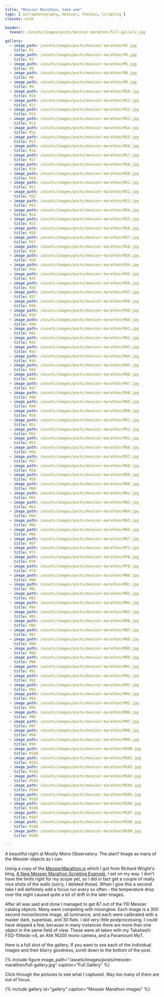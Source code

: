 ```yaml
---
title: "Messier Marathon, take one"
tags: [ astrophotography, messier, theskyx, scripting ]
classes: wide

header:
  teaser: /assets/images/posts/messier-marathon/full-gallery.jpg

gallery:
  - image_path: /assets/images/posts/messier-marathon/M1.jpg
    title: M1
  - image_path: /assets/images/posts/messier-marathon/M3.jpg
    title: M3
  - image_path: /assets/images/posts/messier-marathon/M5.jpg
    title: M5
  - image_path: /assets/images/posts/messier-marathon/M8.jpg
    title: M8
  - image_path: /assets/images/posts/messier-marathon/M9.jpg
    title: M9
  - image_path: /assets/images/posts/messier-marathon/M10.jpg
    title: M10
  - image_path: /assets/images/posts/messier-marathon/M11.jpg
    title: M11
  - image_path: /assets/images/posts/messier-marathon/M12.jpg
    title: M12
  - image_path: /assets/images/posts/messier-marathon/M13.jpg
    title: M13
  - image_path: /assets/images/posts/messier-marathon/M14.jpg
    title: M14
  - image_path: /assets/images/posts/messier-marathon/M15.jpg
    title: M15
  - image_path: /assets/images/posts/messier-marathon/M16.jpg
    title: M16
  - image_path: /assets/images/posts/messier-marathon/M17.jpg
    title: M17
  - image_path: /assets/images/posts/messier-marathon/M18.jpg
    title: M18
  - image_path: /assets/images/posts/messier-marathon/M20.jpg
    title: M20
  - image_path: /assets/images/posts/messier-marathon/M21.jpg
    title: M21
  - image_path: /assets/images/posts/messier-marathon/M22.jpg
    title: M22
  - image_path: /assets/images/posts/messier-marathon/M23.jpg
    title: M23
  - image_path: /assets/images/posts/messier-marathon/M24.jpg
    title: M24
  - image_path: /assets/images/posts/messier-marathon/M25.jpg
    title: M25
  - image_path: /assets/images/posts/messier-marathon/M26.jpg
    title: M26
  - image_path: /assets/images/posts/messier-marathon/M27.jpg
    title: M27
  - image_path: /assets/images/posts/messier-marathon/M28.jpg
    title: M28
  - image_path: /assets/images/posts/messier-marathon/M29.jpg
    title: M29
  - image_path: /assets/images/posts/messier-marathon/M34.jpg
    title: M34
  - image_path: /assets/images/posts/messier-marathon/M35.jpg
    title: M35
  - image_path: /assets/images/posts/messier-marathon/M36.jpg
    title: M36
  - image_path: /assets/images/posts/messier-marathon/M37.jpg
    title: M37
  - image_path: /assets/images/posts/messier-marathon/M38.jpg
    title: M38
  - image_path: /assets/images/posts/messier-marathon/M39.jpg
    title: M39
  - image_path: /assets/images/posts/messier-marathon/M40.jpg
    title: M40
  - image_path: /assets/images/posts/messier-marathon/M41.jpg
    title: M41
  - image_path: /assets/images/posts/messier-marathon/M42.jpg
    title: M42
  - image_path: /assets/images/posts/messier-marathon/M43.jpg
    title: M43
  - image_path: /assets/images/posts/messier-marathon/M44.jpg
    title: M44
  - image_path: /assets/images/posts/messier-marathon/M45.jpg
    title: M45
  - image_path: /assets/images/posts/messier-marathon/M46.jpg
    title: M46
  - image_path: /assets/images/posts/messier-marathon/M47.jpg
    title: M47
  - image_path: /assets/images/posts/messier-marathon/M48.jpg
    title: M48
  - image_path: /assets/images/posts/messier-marathon/M49.jpg
    title: M49
  - image_path: /assets/images/posts/messier-marathon/M50.jpg
    title: M50
  - image_path: /assets/images/posts/messier-marathon/M51.jpg
    title: M51
  - image_path: /assets/images/posts/messier-marathon/M52.jpg
    title: M52
  - image_path: /assets/images/posts/messier-marathon/M53.jpg
    title: M53
  - image_path: /assets/images/posts/messier-marathon/M56.jpg
    title: M56
  - image_path: /assets/images/posts/messier-marathon/M57.jpg
    title: M57
  - image_path: /assets/images/posts/messier-marathon/M58.jpg
    title: M58
  - image_path: /assets/images/posts/messier-marathon/M59.jpg
    title: M59
  - image_path: /assets/images/posts/messier-marathon/M60.jpg
    title: M60
  - image_path: /assets/images/posts/messier-marathon/M61.jpg
    title: M61
  - image_path: /assets/images/posts/messier-marathon/M63.jpg
    title: M63
  - image_path: /assets/images/posts/messier-marathon/M64.jpg
    title: M64
  - image_path: /assets/images/posts/messier-marathon/M65.jpg
    title: M65
  - image_path: /assets/images/posts/messier-marathon/M66.jpg
    title: M66
  - image_path: /assets/images/posts/messier-marathon/M67.jpg
    title: M67
  - image_path: /assets/images/posts/messier-marathon/M71.jpg
    title: M71
  - image_path: /assets/images/posts/messier-marathon/M76.jpg
    title: M76
  - image_path: /assets/images/posts/messier-marathon/M78.jpg
    title: M78
  - image_path: /assets/images/posts/messier-marathon/M80.jpg
    title: M80
  - image_path: /assets/images/posts/messier-marathon/M81.jpg
    title: M81
  - image_path: /assets/images/posts/messier-marathon/M82.jpg
    title: M82
  - image_path: /assets/images/posts/messier-marathon/M84.jpg
    title: M84
  - image_path: /assets/images/posts/messier-marathon/M85.jpg
    title: M85
  - image_path: /assets/images/posts/messier-marathon/M86.jpg
    title: M86
  - image_path: /assets/images/posts/messier-marathon/M87.jpg
    title: M87
  - image_path: /assets/images/posts/messier-marathon/M88.jpg
    title: M88
  - image_path: /assets/images/posts/messier-marathon/M89.jpg
    title: M89
  - image_path: /assets/images/posts/messier-marathon/M90.jpg
    title: M90
  - image_path: /assets/images/posts/messier-marathon/M91.jpg
    title: M91
  - image_path: /assets/images/posts/messier-marathon/M92.jpg
    title: M92
  - image_path: /assets/images/posts/messier-marathon/M93.jpg
    title: M93
  - image_path: /assets/images/posts/messier-marathon/M94.jpg
    title: M94
  - image_path: /assets/images/posts/messier-marathon/M95.jpg
    title: M95
  - image_path: /assets/images/posts/messier-marathon/M96.jpg
    title: M96
  - image_path: /assets/images/posts/messier-marathon/M97.jpg
    title: M97
  - image_path: /assets/images/posts/messier-marathon/M98.jpg
    title: M98
  - image_path: /assets/images/posts/messier-marathon/M99.jpg
    title: M99
  - image_path: /assets/images/posts/messier-marathon/M100.jpg
    title: M100
  - image_path: /assets/images/posts/messier-marathon/M101.jpg
    title: M101
  - image_path: /assets/images/posts/messier-marathon/M102.jpg
    title: M102
  - image_path: /assets/images/posts/messier-marathon/M103.jpg
    title: M103
  - image_path: /assets/images/posts/messier-marathon/M104.jpg
    title: M104
  - image_path: /assets/images/posts/messier-marathon/M105.jpg
    title: M105
  - image_path: /assets/images/posts/messier-marathon/M106.jpg
    title: M106
  - image_path: /assets/images/posts/messier-marathon/M107.jpg
    title: M107
  - image_path: /assets/images/posts/messier-marathon/M108.jpg
    title: M108
  - image_path: /assets/images/posts/messier-marathon/M109.jpg
    title: M109

---
```


A beautiful night at Mostly Mono Observatory.  The plan?  Image as many of the Messier objects as I can.

<!--more-->
Using a copy of the [MessierMarathon.js](http://www.bisque.com/sc/blogs/seeker_blog/archive/2019/02/27/a-new-messier-marathon-scripting-example.aspx) which I got from Richard Wright's blog, [A New Messier Marathon Scripting Example](http://www.bisque.com/sc/blogs/seeker_blog/archive/2019/02/27/a-new-messier-marathon-scripting-example.aspx), I set on my way.  I don't have the limits right for my scope yet, so I did in fact get a couple of really nice shots of the walls (sorry, I deleted those).  When I give this a second take I will definitely add a focus run every so often - the temperature drop over the night caused quite a bit of drift in the later images. 

After all was said and done I managed to get 87 out of the 110 Messier catalog objects.  Many were competing with moonglow.  Each image is a 300 second monochrome image, all luminance, and each were calibrated with a master dark, superbias, and 30 flats.  I did very little postprocessing.  I could have skipped a few, because in many instances there are more than one object in the same field of view.  These were all taken with my Takahashi FSQ-106edx-v4, an Atik 16200 mono camera, and a Paramount MyT.

Here is a full shot of the gallery.  If you want to see each of the individual images and their blurry goodness, scroll down to the bottom of the post.  

{%
  include figure image_path="/assets/images/posts/messier-marathon/full-gallery.jpg"
  caption="Full Gallery"
%}



Click through the pictures to see what I captured.  Way too many of them are out of focus.

{% include gallery id="gallery" caption="Messier Marathon images" %}
